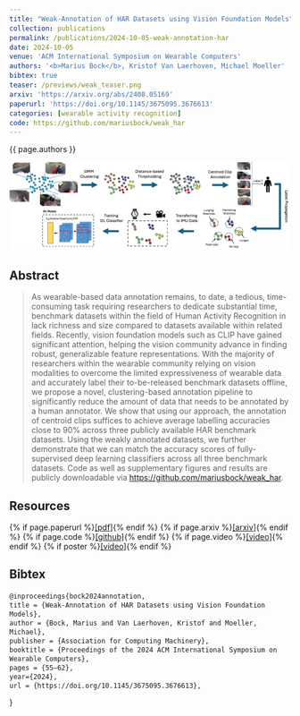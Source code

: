 ```yaml
---
title: "Weak-Annotation of HAR Datasets using Vision Foundation Models"
collection: publications
permalink: /publications/2024-10-05-weak-annotation-har
date: 2024-10-05
venue: 'ACM International Symposium on Wearable Computers'
authors: '<b>Marius Bock</b>, Kristof Van Laerhoven, Michael Moeller'
bibtex: true
teaser: /previews/weak_teaser.png
arxiv: 'https://arxiv.org/abs/2408.05169'
paperurl: 'https://doi.org/10.1145/3675095.3676613'
categories: [wearable activity recognition]
code: https://github.com/mariusbock/weak_har
---
```


{{ page.authors }}

<img class="pub_teaser" src="../images/previews/weak.png" alt="Teaser Image" title="teaser" />

## Abstract

> As wearable-based data annotation remains, to date, a tedious, time-consuming task requiring researchers to dedicate substantial time, benchmark datasets within the field of Human Activity Recognition in lack richness and size compared to datasets available within related fields. Recently, vision foundation models such as CLIP have gained significant attention, helping the vision community advance in finding robust, generalizable feature representations. With the majority of researchers within the wearable community relying on vision modalities to overcome the limited expressiveness of wearable data and accurately label their to-be-released benchmark datasets offline, we propose a novel, clustering-based annotation pipeline to significantly reduce the amount of data that needs to be annotated by a human annotator. We show that using our approach, the annotation of centroid clips suffices to achieve average labelling accuracies close to 90% across three publicly available HAR benchmark datasets. Using the weakly annotated datasets, we further demonstrate that we can match the accuracy scores of fully-supervised deep learning classifiers across all three benchmark datasets. Code as well as supplementary figures and results are publicly downloadable via https://github.com/mariusbock/weak_har.

## Resources

{% if page.paperurl %}<a href=" {{ page.paperurl }} ">[pdf]</a>{% endif %} {% if page.arxiv %}<a href=" {{ page.arxiv }} ">[arxiv]</a>{% endif %} {% if page.code %}<a href=" {{ page.code }} ">[github]</a>{% endif %} {% if page.video %}<a href=" {{ page.video }} ">[video]</a>{% endif %} {% if poster %}<a href=" {{ page.poster }} ">[video]</a>{% endif %}

## Bibtex

    @inproceedings{bock2024annotation,
  	title = {Weak-Annotation of HAR Datasets using Vision Foundation Models},
  	author = {Bock, Marius and Van Laerhoven, Kristof and Moeller, Michael},
  	publisher = {Association for Computing Machinery},
  	booktitle = {Proceedings of the 2024 ACM International Symposium on Wearable Computers},
  	pages = {55–62},
  	year={2024},
  	url = {https://doi.org/10.1145/3675095.3676613},
}
